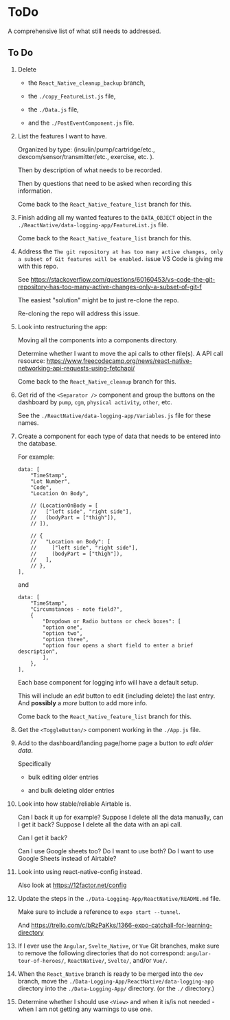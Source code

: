 # ToDo

A comprehensive list of what still needs to addressed.

## To Do

1. Delete

   - the `React_Native_cleanup_backup` branch,

   - the `./copy_FeatureList.js` file,

   - the `./Data.js` file,

   - and the `./PostEventComponent.js` file.

2. List the features I want to have.

   Organized by type: (insulin/pump/cartridge/etc., dexcom/sensor/transmitter/etc., exercise, etc. ).

   Then by description of what needs to be recorded.

   Then by questions that need to be asked when recording this information.

   Come back to the `React_Native_feature_list` branch for this.

3. Finish adding all my wanted features to the `DATA_OBJECT` object in the `./ReactNative/data-logging-app/FeatureList.js` file.

   Come back to the `React_Native_feature_list` branch for this.

4. Address the `The git repository at has too many active changes, only a subset of Git features will be enabled.` issue VS Code is giving me with this repo.

   See https://stackoverflow.com/questions/60160453/vs-code-the-git-repository-has-too-many-active-changes-only-a-subset-of-git-f

   The easiest "solution" might be to just re-clone the repo.

   Re-cloning the repo will address this issue.

5. Look into restructuring the app:

   Moving all the components into a components directory.

   Determine whether I want to move the api calls to other file(s). A API call resource: https://www.freecodecamp.org/news/react-native-networking-api-requests-using-fetchapi/

   Come back to the `React_Native_cleanup` branch for this.

6. Get rid of the `<Separator />` component and group the buttons on the dashboard by `pump`, `cgm`, `physical activity`, `other`, etc.

   See the `./ReactNative/data-logging-app/Variables.js` file for these names.

7. Create a component for each type of data that needs to be entered into the database.

   For example:

   ```
   data: [
       "TimeStamp",
       "Lot Number",
       "Code",
       "Location On Body",

       // (LocationOnBody = [
       //   ["left side", "right side"],
       //   (bodyPart = ["thigh"]),
       // ]),

       // {
       //   "Location on Body": [
       //     ["left side", "right side"],
       //     (bodyPart = ["thigh"]),
       //   ],
       // },
   ],
   ```

   and

   ```
   data: [
       "TimeStamp",
       "Circumstances - note field?",
       {
           "Dropdown or Radio buttons or check boxes": [
           "option one",
           "option two",
           "option three",
           "option four opens a short field to enter a brief description",
           ],
       },
   ],
   ```

   Each base component for logging info will have a default setup.

   This will include an _edit_ button to edit (including delete) the last entry. And **possibly** a _more_ button to add more info.

   Come back to the `React_Native_feature_list` branch for this.

8. Get the `<ToggleButton/>` component working in the `./App.js` file.

9. Add to the dashboard/landing page/home page a button to _edit older data_.

   Specifically

   - bulk editing older entries

   - and bulk deleting older entries

10. Look into how stable/reliable Airtable is.

    Can I back it up for example? Suppose I delete all the data manually, can I get it back? Suppose I delete all the data with an api call.

    Can I get it back?

    Can I use Google sheets too? Do I want to use both? Do I want to use Google Sheets instead of Airtable?

11. Look into using react-native-config instead.

    Also look at https://12factor.net/config

12. Update the steps in the `./Data-Logging-App/ReactNative/README.md` file.

    Make sure to include a reference to `expo start --tunnel`.

    And https://trello.com/c/bRzPaKks/1366-expo-catchall-for-learning-directory

13. If I ever use the `Angular`, `Svelte_Native`, or `Vue` Git branches, make sure to remove the following directories that do not correspond: `angular-tour-of-heroes/`, `ReactNative/`, `Svelte/`, and/or `Vue/`.

14. When the `React_Native` branch is ready to be merged into the `dev` branch, move the `./Data-Logging-App/ReactNative/data-logging-app` directory into the `./Data-Logging-App/` directory. (or the `./` directory.)

15. Determine whether I should use `<View>` and when it is/is not needed - when I am not getting any warnings to use one.
